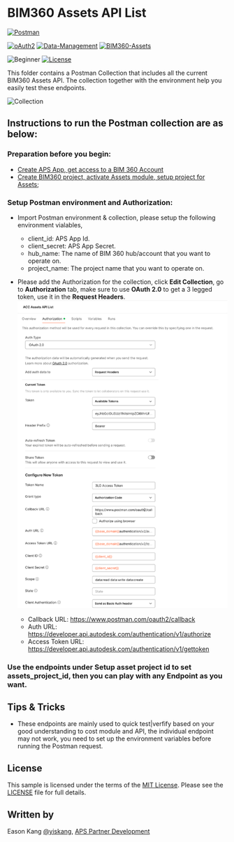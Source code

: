 # BIM360 Assets API List

[![Postman](https://img.shields.io/badge/Postman-v8-orange.svg)](https://www.getpostman.com/)

[![oAuth2](https://img.shields.io/badge/Authentication-v1-green.svg)](http://developer.autodesk.com/)
[![Data-Management](https://img.shields.io/badge/Data%20Management-v2-green.svg)](http://developer.autodesk.com/)
[![BIM360-Assets](https://img.shields.io/badge/BIM360%20Assets-beta-green.svg)](http://developer.autodesk.com/)

![Beginner](https://img.shields.io/badge/Level-Beginner-green.svg)
[![License](https://img.shields.io/:license-MIT-blue.svg)](http://opensource.org/licenses/MIT)

This folder contains a Postman Collection that includes all the current BIM360 Assets API. The collection together with the environment help you easily test these endpoints.

![Collection](Img/collection.png)


## Instructions to run the Postman collection are as below:

### Preparation before you begin:
- [Create APS App, get access to a BIM 360 Account](https://aps.autodesk.com/en/docs/bim360/v1/tutorials/getting-started/get-access-to-account/)
- [Create BIM360 project, activate Assets module, setup project for Assets](https://help.autodesk.com/view/BIM360D/ENU/?guid=BIM360D_Assets_set_up_assets_set_up_html);

### Setup Postman environment and Authorization:
- Import Postman environment & collection, please setup the following environment vialables, 
    - client_id:     APS App Id.
    - client_secret: APS App Secret.
    - hub_name: The name of BIM 360 hub/account that you want to operate on.
    - project_name:  The project name that you want to operate on.

- Please add the Authorization for the collection, click **Edit Collection**, go to **Authorization** tab, make sure to use **OAuth 2.0** to get a 3 legged token, use it in the **Request Headers**.
![3leggedToken](Img/3leggedToken.png)
    - Callback URL: https://www.postman.com/oauth2/callback
    - Auth URL: https://developer.api.autodesk.com/authentication/v1/authorize 
    - Access Token URL: https://developer.api.autodesk.com/authentication/v1/gettoken

### Use the endpoints under **Setup asset project id** to set assets_project_id, then you can play with any Endpoint as you want.

## Tips & Tricks
- These endpoints are mainly used to quick test|verfify based on your good understanding to cost module and API, the individual endpoint may not work, you need to set up the environment variables before running the Postman request.

## License
This sample is licensed under the terms of the [MIT License](http://opensource.org/licenses/MIT). Please see the [LICENSE](../LICENSE) file for full details.

## Written by
Eason Kang [@yiskang](https://twitter.com/yiskang), [APS Partner Development](http://aps.autodesk.com)
